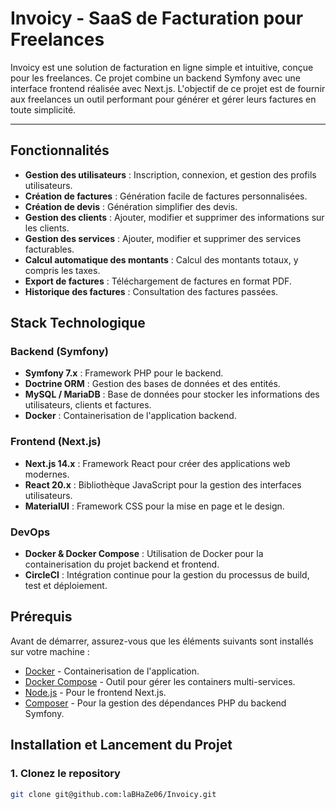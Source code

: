 # Invoicy - SaaS de Facturation pour Freelances

Invoicy est une solution de facturation en ligne simple et intuitive, conçue pour les freelances. Ce projet combine un backend Symfony avec une interface frontend réalisée avec Next.js. L'objectif de ce projet est de fournir aux freelances un outil performant pour générer et gérer leurs factures en toute simplicité.

---

## Fonctionnalités

- **Gestion des utilisateurs** : Inscription, connexion, et gestion des profils utilisateurs.
- **Création de factures** : Génération facile de factures personnalisées.
- **Création de devis** : Génération simplifier des devis.
- **Gestion des clients** : Ajouter, modifier et supprimer des informations sur les clients.
- **Gestion des services** : Ajouter, modifier et supprimer des services facturables.
- **Calcul automatique des montants** : Calcul des montants totaux, y compris les taxes.
- **Export de factures** : Téléchargement de factures en format PDF.
- **Historique des factures** : Consultation des factures passées.

## Stack Technologique

### Backend (Symfony)
- **Symfony 7.x** : Framework PHP pour le backend.
- **Doctrine ORM** : Gestion des bases de données et des entités.
- **MySQL / MariaDB** : Base de données pour stocker les informations des utilisateurs, clients et factures.
- **Docker** : Containerisation de l'application backend.

### Frontend (Next.js)
- **Next.js 14.x** : Framework React pour créer des applications web modernes.
- **React 20.x** : Bibliothèque JavaScript pour la gestion des interfaces utilisateurs.
- **MaterialUI** : Framework CSS pour la mise en page et le design.

### DevOps
- **Docker & Docker Compose** : Utilisation de Docker pour la containerisation du projet backend et frontend.
- **CircleCI** : Intégration continue pour la gestion du processus de build, test et déploiement.

## Prérequis

Avant de démarrer, assurez-vous que les éléments suivants sont installés sur votre machine :

- [Docker](https://www.docker.com/) - Containerisation de l'application.
- [Docker Compose](https://docs.docker.com/compose/) - Outil pour gérer les containers multi-services.
- [Node.js](https://nodejs.org/en/) - Pour le frontend Next.js.
- [Composer](https://getcomposer.org/) - Pour la gestion des dépendances PHP du backend Symfony.

## Installation et Lancement du Projet

### 1. Clonez le repository

```bash
git clone git@github.com:laBHaZe06/Invoicy.git
